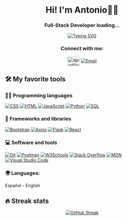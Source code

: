 <h1 align="center">Hi! I'm Antonio👩‍💻</h1>
<h3 align="center">Full-Stack Developer loading...</h3>

<p align="center">
  <a href="https://git.io/typing-svg">
    <img src="https://readme-typing-svg.herokuapp.com?center=true&vCenter=true&lines=Welcome+to+my+Github!" alt="Typing SVG" />
  </a>
</p>

<h3 align="center">Connect with me:</h3>
<p align="center">
  <a href="https://www.linkedin.com/in/ajpadillo/" target="blank"><img align="center" src="https://raw.githubusercontent.com/rahuldkjain/github-profile-readme-generator/master/src/images/icons/Social/linked-in-alt.svg" alt="ajpadillo" height="30" width="40" /></a>
  <a href="mailto:ajp@ajpadillo.com"><img src="https://img.icons8.com/ios-filled/50/000000/new-post.png" alt="Email" /></a>
</p>

## 🛠️ My favorite tools

### 👨‍💻 Programming languages

<p>
    <a href="https://github.com/search?q=user%3ADenverCoder1+language%3Acss"><img alt="CSS" src="https://img.shields.io/badge/CSS-1572B6.svg?logo=css3&logoColor=white"></a>
    <a href="https://github.com/search?q=user%3ADenverCoder1+language%3Ahtml"><img alt="HTML" src="https://img.shields.io/badge/HTML-E34F26.svg?logo=html5&logoColor=white"></a>
    <a href="https://github.com/search?q=user%3ADenverCoder1+language%3Ajavascript"><img alt="JavaScript" src="https://img.shields.io/badge/JavaScript-F7DF1E.svg?logo=javascript&logoColor=black"></a>
    <a href="https://github.com/search?q=user%3ADenverCoder1+language%3Apython"><img alt="Python" src="https://img.shields.io/badge/Python-14354C.svg?logo=python&logoColor=white"></a>
    <a href="https://github.com/search?q=user%3ADenverCoder1+language%3Asql"><img alt="SQL" src="https://custom-icon-badges.herokuapp.com/badge/SQL-025E8C.svg?logo=database&logoColor=white"></a>
</p>

### 🧰 Frameworks and libraries

<p>
    <a href="#"><img alt="Bootstrap" src="https://img.shields.io/badge/Bootstrap-7952B3.svg?logo=bootstrap&logoColor=white"></a>
    <a href="#"><img alt="Axios" src="https://img.shields.io/badge/Axios-5A29E4?logo=axios&logoColor=white"></a>
    <a href="#"><img alt="Flask" src="https://img.shields.io/badge/Flask-000000?logo=Flask&logoColor=white"></a>
    <a href="#"><img alt="React" src="https://img.shields.io/badge/React-20232a.svg?logo=react&logoColor=%2361DAFB"></a>
</p>


### 💻 Software and tools

<p>
    <a href="#"><img alt="Git" src="https://img.shields.io/badge/Git-F05033.svg?logo=git&logoColor=white"></a>
    <a href="#"><img alt="Postman" src="https://img.shields.io/badge/Postman-FF6C37?logo=postman&logoColor=white"></a>
    <a href="#"><img alt="W3Schools" src="https://img.shields.io/badge/W3Schools-04AA6D?logo=W3Schools&logoColor=white"></a>
    <a href="#"><img alt="Stack Overflow" src="https://img.shields.io/badge/-Stack%20Overflow-FE7A16?logo=stack-overflow&logoColor=white"></a>
    <a href="#"><img alt="MDN" src="https://img.shields.io/badge/MDN_Web_Docs-grey?logo=mdnwebdocs&logoColor=white"></a>
    <a href="#"><img alt="Visual Studio Code" src="https://img.shields.io/badge/Visual%20Studio%20Code-0078d7.svg?logo=visual-studio-code&logoColor=white"></a>
</p>

<h3 align="left">🌍 Languages:</h3>
 Español - English
 
 ## 🔥 Streak stats

<p align="center">
  <a href="https://git.io/streak-stats"><img src="https://streak-stats.demolab.com?user=AJPadillo&theme=radical" alt="GitHub Streak" /></a>
</p>

